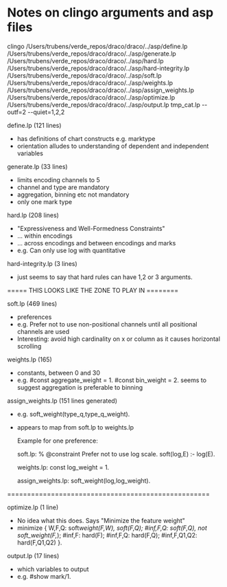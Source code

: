 # Notes on clingo arguments and asp files

clingo /Users/trubens/verde_repos/draco/draco/../asp/define.lp
/Users/trubens/verde_repos/draco/draco/../asp/generate.lp
/Users/trubens/verde_repos/draco/draco/../asp/hard.lp
/Users/trubens/verde_repos/draco/draco/../asp/hard-integrity.lp
/Users/trubens/verde_repos/draco/draco/../asp/soft.lp
/Users/trubens/verde_repos/draco/draco/../asp/weights.lp
/Users/trubens/verde_repos/draco/draco/../asp/assign_weights.lp
/Users/trubens/verde_repos/draco/draco/../asp/optimize.lp
/Users/trubens/verde_repos/draco/draco/../asp/output.lp
tmp_cat.lp
--outf=2 --quiet=1,2,2

define.lp (121 lines)

- has definitions of chart constructs e.g. marktype
- orientation alludes to understanding of dependent and independent variables

generate.lp (33 lines)

- limits encoding channels to 5
- channel and type are mandatory
- aggregation, binning etc not mandatory
- only one mark type

hard.lp (208 lines)

- "Expressiveness and Well-Formedness Constraints"
- ... within encodings
- ... across encodings and between encodings and marks
- e.g. Can only use log with quantitative

hard-integrity.lp (3 lines)

- just seems to say that hard rules can have 1,2 or 3 arguments.

===== THIS LOOKS LIKE THE ZONE TO PLAY IN ========

soft.lp (469 lines)

- preferences
- e.g. Prefer not to use non-positional channels until all positional channels are used
- Interesting: avoid high cardinality on x or column as it causes horizontal scrolling

weights.lp (165)

- constants, between 0 and 30
- e.g. #const aggregate_weight = 1. #const bin_weight = 2. seems to suggest aggregation is preferable to binning

assign_weights.lp (151 lines generated)

- e.g. soft_weight(type_q,type_q_weight).
- appears to map from soft.lp to weights.lp

  Example for one preference:

  soft.lp:
  % @constraint Prefer not to use log scale.
  soft(log,E) :- log(E).

  weights.lp:
    const log_weight = 1.

  assign_weights.lp:
  soft_weight(log,log_weight).

===================================================

optimize.lp (1 line)

- No idea what this does. Says "Minimize the feature weight"
- minimize { W,F,Q: soft*weight(F,W), soft(F,Q); #inf,F,Q: soft(F,Q), not soft_weight(F,*); #inf,F: hard(F); #inf,F,Q: hard(F,Q); #inf,F,Q1,Q2: hard(F,Q1,Q2) }.

output.lp (17 lines)

- which variables to output
- e.g. #show mark/1.
